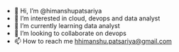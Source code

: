 - 👋 Hi, I’m @himanshupatsariya
- 👀 I’m interested in cloud, devops and data analyst
- 🌱 I’m currently learning data analyst
- 💞️ I’m looking to collaborate on devops
- 📫 How to reach me hhimanshu.patsariya@gmail.com

<!---
himanshupatsariya/himanshupatsariya is a ✨ special ✨ repository because its `README.md` (this file) appears on your GitHub profile.
You can click the Preview link to take a look at your changes.
--->
